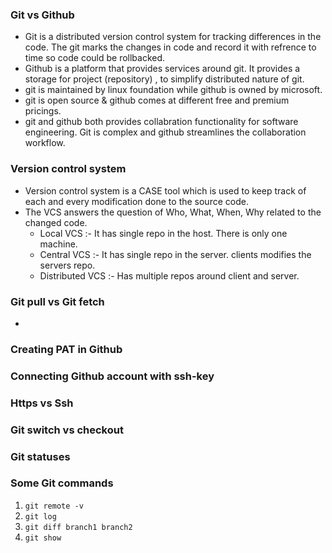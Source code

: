 
### Git vs Github

- Git is a distributed version control system for tracking differences in the code. The git marks the changes in code and record it with refrence to time so code could be rollbacked.
- Github is a platform that provides services around git. It provides a storage for project (repository) , to simplify distributed nature of git.
- git is maintained by linux foundation while github is owned by microsoft.
- git is open source & github comes at different free and premium pricings.
- git and github both provides collabration functionality for software engineering. Git is complex and github streamlines the collaboration workflow. 


### Version control system

- Version control system is a CASE tool which is used to keep track of each and every modification done to the source code.
- The VCS answers the question of Who, What, When, Why related to the changed code.
	- Local VCS :- It has single repo in the host. There is only one machine.
	- Central VCS :- It has single repo in the server. clients modifies the servers repo.
	- Distributed VCS :- Has multiple repos around client and server.

### Git pull vs Git fetch

- 


### Creating PAT in Github



### Connecting Github account with ssh-key




###  Https vs Ssh




### Git switch vs checkout



### Git statuses



### Some Git commands 

1. `git remote -v`
2. `git log`
3. `git diff branch1 branch2`
4. `git show`
